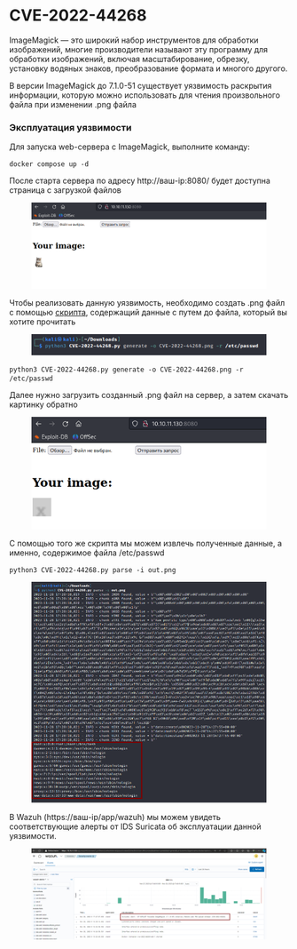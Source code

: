 # CVE-2022-44268

ImageMagick — это широкий набор инструментов для обработки изображений, многие производители называют эту программу для обработки изображений, включая масштабирование, обрезку, установку водяных знаков, преобразование формата и многого другого.

В версии ImageMagick до 7.1.0-51 существует уязвимость раскрытия информации, которую можно использовать для чтения произвольного файла при изменении .png файла

### Эксплуатация уязвимости

Для запуска web-сервера с ImageMagick, выполните команду:

```
docker compose up -d
```

После старта сервера по адресу http://ваш-ip:8080/ будет доступна страница с загрузкой файлов

<figure><img src="../../.gitbook/assets/image (15).png" alt=""><figcaption></figcaption></figure>

Чтобы реализовать данную уязвимость, необходимо создать .png файл с помощью [скрипта](https://github.com/vulhub/vulhub/blob/master/imagemagick/CVE-2022-44268/poc.py), содержащий данные с путем до файла, который вы хотите прочитать

<figure><img src="../../.gitbook/assets/image (16).png" alt=""><figcaption></figcaption></figure>

```
python3 CVE-2022-44268.py generate -o CVE-2022-44268.png -r /etc/passwd
```

Далее нужно загрузить созданный .png файл на сервер, а затем скачать картинку обратно

<figure><img src="../../.gitbook/assets/image (17).png" alt=""><figcaption></figcaption></figure>

С помощью того же скрипта мы можем извлечь полученные данные, а именно, содержимое файла /etc/passwd

```
python3 CVE-2022-44268.py parse -i out.png  
```

<figure><img src="../../.gitbook/assets/image (19).png" alt=""><figcaption></figcaption></figure>

В Wazuh (https://ваш-ip/app/wazuh) мы можем увидеть соответствующие алерты от IDS Suricata об эксплуатации данной уязвимости.

<figure><img src="../../.gitbook/assets/image (20).png" alt=""><figcaption></figcaption></figure>
